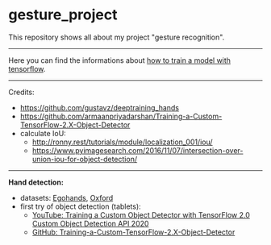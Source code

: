 # gesture_project

This repository shows all about my project "gesture recognition".

---

Here you can find the informations about [how to train a model with tensorflow](https://github.com/gitkatrin/gesture_project/blob/master/train_hand_datasets.md).

---

Credits: 
- https://github.com/gustavz/deeptraining_hands
- https://github.com/armaanpriyadarshan/Training-a-Custom-TensorFlow-2.X-Object-Detector
- calculate IoU:
  - http://ronny.rest/tutorials/module/localization_001/iou/
  - https://www.pyimagesearch.com/2016/11/07/intersection-over-union-iou-for-object-detection/

---

**Hand detection:**
  - datasets: [Egohands](http://vision.soic.indiana.edu/projects/egohands/), [Oxford](http://www.robots.ox.ac.uk/~vgg/data/hands/)
  - first try of object detection (tablets): 
    - [YouTube: Training a Custom Object Detector with TensorFlow 2.0 Custom Object Detection API 2020](https://www.youtube.com/watch?v=oqd54apcgGE)
    - [GitHub: Training-a-Custom-TensorFlow-2.X-Object-Detector](https://github.com/armaanpriyadarshan/Training-a-Custom-TensorFlow-2.x-Object-Detector)
